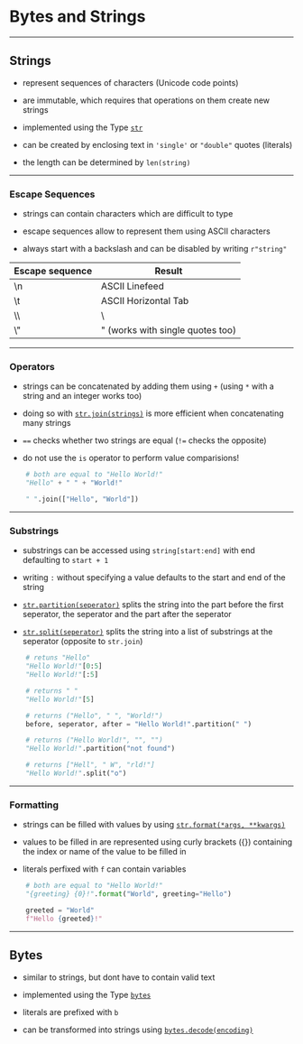 # Bytes and Strings

---

## Strings

 - represent sequences of characters (Unicode code points)

 - are immutable, which requires that operations on them create new strings

 - implemented using the Type [`str`](https://docs.python.org/3/library/stdtypes.html#text-sequence-type-str)

 - can be created by enclosing text in `'single'` or `"double"` quotes (literals)

 - the length can be determined by `len(string)`

---

### Escape Sequences

 - strings can contain characters which are difficult to type

 - escape sequences allow to represent them using ASCII characters

 - always start with a backslash and can be disabled by writing `r"string"`

| Escape sequence   | Result                           |
|-------------------|----------------------------------|
| \n                | ASCII Linefeed                   |
| \t                | ASCII Horizontal Tab             |
| \\\\              | \\                               |
| \\"               | " (works with single quotes too) |

---

### Operators

 - strings can be concatenated by adding them using `+` (using `*` with a string and an integer works too)

 - doing so with [`str.join(strings)`](https://docs.python.org/3/library/stdtypes.html#str.join)
   is more efficient when concatenating many strings

 - `==` checks whether two strings are equal (`!=` checks the opposite)

 - do not use the `is` operator to perform value comparisions!


```python
    # both are equal to "Hello World!"
    "Hello" + " " + "World!"

    " ".join(["Hello", "World"])
```

---

### Substrings

 - substrings can be accessed using `string[start:end]` with end defaulting to `start + 1`

 - writing `:` without specifying a value defaults to the start and end of the string

 - [`str.partition(seperator)`](https://docs.python.org/3/library/stdtypes.html#str.partition)
   splits the string into the part before the first seperator, the seperator and the part after the seperator

 - [`str.split(seperator)`](https://docs.python.org/3/library/stdtypes.html#str.split)
   splits the string into a list of substrings at the seperator (opposite to `str.join`)

```python
    # retuns "Hello"
    "Hello World!"[0:5]
    "Hello World!"[:5]

    # returns " "
    "Hello World!"[5]

    # returns ("Hello", " ", "World!")
    before, seperator, after = "Hello World!".partition(" ")

    # returns ("Hello World!", "", "")
    "Hello World!".partition("not found")

    # returns ["Hell", " W", "rld!"]
    "Hello World!".split("o")
```

---

### Formatting

 - strings can be filled with values by using [`str.format(*args, **kwargs)`](https://docs.python.org/3/library/stdtypes.html#str.format)

 - values to be filled in are represented using curly brackets ({})
   containing the index or name of the value to be filled in

 - literals perfixed with `f` can contain variables

```python
    # both are equal to "Hello World!"
    "{greeting} {0}!".format("World", greeting="Hello")

    greeted = "World"
    f"Hello {greeted}!"
```

---

## Bytes

 - similar to strings, but dont have to contain valid text

 - implemented using the Type [`bytes`](https://docs.python.org/3/library/stdtypes.html#bytes-objects)

 - literals are prefixed with `b`

 - can be transformed into strings using [`bytes.decode(encoding)`](https://docs.python.org/3/library/stdtypes.html#bytes.decode)
